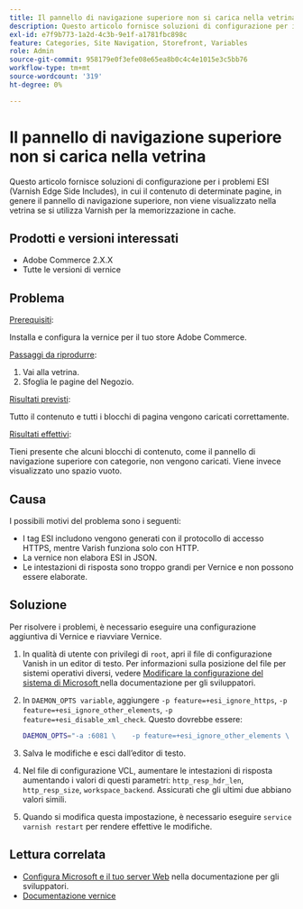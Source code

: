 ```yaml
---
title: Il pannello di navigazione superiore non si carica nella vetrina
description: Questo articolo fornisce soluzioni di configurazione per i problemi ESI (Varnish Edge Side Includes), in cui il contenuto di determinate pagine, in genere il pannello di navigazione superiore, non viene visualizzato nella vetrina se si utilizza Varnish per la memorizzazione in cache.
exl-id: e7f9b773-1a2d-4c3b-9e1f-a1781fbc898c
feature: Categories, Site Navigation, Storefront, Variables
role: Admin
source-git-commit: 958179e0f3efe08e65ea8b0c4c4e1015e3c5bb76
workflow-type: tm+mt
source-wordcount: '319'
ht-degree: 0%

---
```


# Il pannello di navigazione superiore non si carica nella vetrina

Questo articolo fornisce soluzioni di configurazione per i problemi ESI (Varnish Edge Side Includes), in cui il contenuto di determinate pagine, in genere il pannello di navigazione superiore, non viene visualizzato nella vetrina se si utilizza Varnish per la memorizzazione in cache.

## Prodotti e versioni interessati

* Adobe Commerce 2.X.X
* Tutte le versioni di vernice

## Problema

<u>Prerequisiti</u>:

Installa e configura la vernice per il tuo store Adobe Commerce.

<u>Passaggi da riprodurre</u>:

1. Vai alla vetrina.
1. Sfoglia le pagine del Negozio.

<u>Risultati previsti</u>:

Tutto il contenuto e tutti i blocchi di pagina vengono caricati correttamente.

<u>Risultati effettivi</u>:

Tieni presente che alcuni blocchi di contenuto, come il pannello di navigazione superiore con categorie, non vengono caricati. Viene invece visualizzato uno spazio vuoto.

## Causa

I possibili motivi del problema sono i seguenti:

* I tag ESI includono vengono generati con il protocollo di accesso HTTPS, mentre Varish funziona solo con HTTP.
* La vernice non elabora ESI in JSON.
* Le intestazioni di risposta sono troppo grandi per Vernice e non possono essere elaborate.

## Soluzione

Per risolvere i problemi, è necessario eseguire una configurazione aggiuntiva di Vernice e riavviare Vernice.

1. In qualità di utente con privilegi di `root`, apri il file di configurazione Vanish in un editor di testo. Per informazioni sulla posizione del file per sistemi operativi diversi, vedere [Modificare la configurazione del sistema di Microsoft ](https://devdocs.magento.com/guides/v2.3/config-guide/varnish/config-varnish-configure.html#config-varnish-config-sysvcl) nella documentazione per gli sviluppatori.
1. In `DAEMON_OPTS variable`, aggiungere `-p feature=+esi_ignore_https`, `-p  feature=+esi_ignore_other_elements`, `-p  feature=+esi_disable_xml_check`. Questo dovrebbe essere:

   ```bash
   DAEMON_OPTS="-a :6081 \    -p feature=+esi_ignore_other_elements \    -p feature=+esi_disable_xml_check \    -p feature=+esi_ignore_https \    -T localhost:6082 \    -f /etc/varnish/default.vcl \    -S /etc/varnish/secret \    -s malloc,256m"
   ```

1. Salva le modifiche e esci dall’editor di testo.
1. Nel file di configurazione VCL, aumentare le intestazioni di risposta aumentando i valori di questi parametri: `http_resp_hdr_len`, `http_resp_size`, `workspace_backend`. Assicurati che gli ultimi due abbiano valori simili.
1. Quando si modifica questa impostazione, è necessario eseguire `service varnish restart` per rendere effettive le modifiche.

## Lettura correlata

* [Configura Microsoft e il tuo server Web](https://devdocs.magento.com/guides/v2.3/config-guide/varnish/config-varnish-configure.html#config-varnish-config-sysvcl) nella documentazione per gli sviluppatori.
* [Documentazione vernice](https://varnish-cache.org/docs/5.1/reference/index.html)
